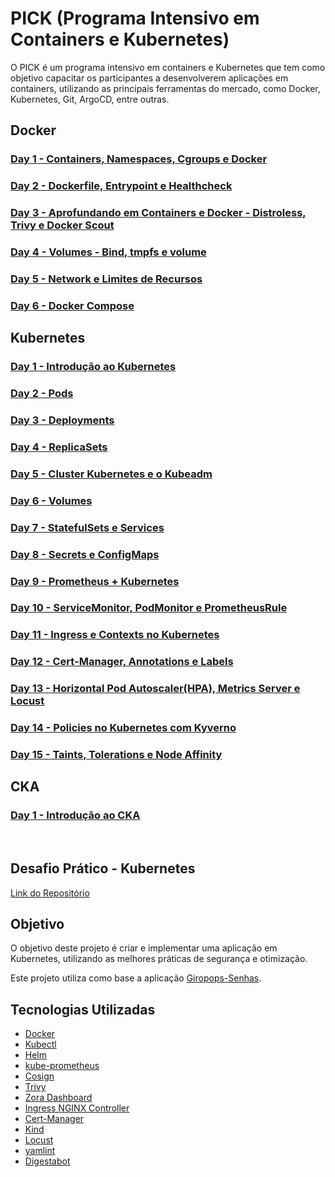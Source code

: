 # PICK (Programa Intensivo em Containers e Kubernetes)

O PICK é um programa intensivo em containers e Kubernetes que tem como objetivo capacitar os participantes a desenvolverem aplicações em containers, utilizando as principais ferramentas do mercado, como Docker, Kubernetes, Git, ArgoCD, entre outras.

## Docker

### [Day 1 - Containers, Namespaces, Cgroups e Docker](/Docker/Day-1/README.md)

### [Day 2 - Dockerfile, Entrypoint e Healthcheck](/Docker/Day-2/README.md)

### [Day 3 - Aprofundando em Containers e Docker - Distroless, Trivy e Docker Scout](/Docker/Day-3/README.md)

### [Day 4 - Volumes - Bind, tmpfs e volume](/Docker/Day-4/README.md)

### [Day 5 - Network e Limites de Recursos](/Docker/Day-5/README.md)

### [Day 6 - Docker Compose](/Docker/Day-6/README.md)

## Kubernetes

### [Day 1 - Introdução ao Kubernetes](/Kubernetes/Day-1/README.md)

### [Day 2 - Pods](/Kubernetes/Day-2/README.md)

### [Day 3 - Deployments](/Kubernetes/Day-3/README.md)

### [Day 4 - ReplicaSets](/Kubernetes/Day-4/README.md)

### [Day 5 - Cluster Kubernetes e o Kubeadm](/Kubernetes/Day-5/README.md)

### [Day 6 - Volumes](/Kubernetes/Day-6/README.md)

### [Day 7 - StatefulSets e Services](/Kubernetes/Day-7/README.md)

### [Day 8 - Secrets e ConfigMaps](/Kubernetes/Day-8/README.md)

### [Day 9 - Prometheus + Kubernetes](/Kubernetes/Day-9/README.md)

### [Day 10 - ServiceMonitor, PodMonitor e PrometheusRule](/Kubernetes/Day-10/README.md)

### [Day 11 - Ingress e Contexts no Kubernetes](/Kubernetes/Day-11/README.md)

### [Day 12 - Cert-Manager, Annotations e Labels](/Kubernetes/Day-12/README.md)

### [Day 13 - Horizontal Pod Autoscaler(HPA), Metrics Server e Locust](/Kubernetes/Day-13/README.md)

### [Day 14 - Policies no Kubernetes com Kyverno](/Kubernetes/Day-14/README.md)

### [Day 15 - Taints, Tolerations e Node Affinity](/Kubernetes/Day-15/README.md)

## CKA

### [Day 1 - Introdução ao CKA](/CKA/Day-1/README.md)

<br>

## Desafio Prático - Kubernetes

[Link do Repositório](https://github.com/Rapha-Borges/LINUXtips-giropops-senhas)

## Objetivo

O objetivo deste projeto é criar e implementar uma aplicação em Kubernetes, utilizando as melhores práticas de segurança e otimização.

Este projeto utiliza como base a aplicação [Giropops-Senhas](https://github.com/badtuxx/giropops-senhas).

## Tecnologias Utilizadas

- [Docker](https://docs.docker.com/get-docker/)
- [Kubectl](https://kubernetes.io/docs/tasks/tools/)
- [Helm](https://helm.sh/docs/intro/install/)
- [kube-prometheus](https://prometheus-operator.dev/docs/prologue/quick-start/)
- [Cosign](https://github.com/sigstore/cosign)
- [Trivy](https://aquasecurity.github.io/trivy/v0.47/getting-started/installation/)
- [Zora Dashboard](https://zora-dashboard.undistro.io/)
- [Ingress NGINX Controller](https://kubernetes.github.io/ingress-nginx/deploy/)
- [Cert-Manager](https://cert-manager.io/docs/installation/kubernetes/)
- [Kind](https://kind.sigs.k8s.io/docs/user/quick-start/)
- [Locust](https://locust.io/)
- [yamlint](https://yamllint.readthedocs.io/en/stable/index.html)
- [Digestabot](https://github.com/chainguard-dev/digestabot)
